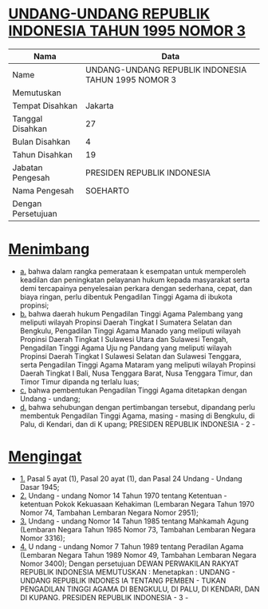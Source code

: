 # [UNDANG-UNDANG REPUBLIK INDONESIA TAHUN 1995 NOMOR 3](http://example.org/legal/document/uu/1995/3)

| Nama | Data |
| ------ | ----- |
|Name|UNDANG-UNDANG REPUBLIK INDONESIA TAHUN 1995 NOMOR 3|
|Memutuskan||
|Tempat Disahkan|Jakarta|
|Tanggal Disahkan|27|
|Bulan Disahkan|4|
|Tahun Disahkan|19|
|Jabatan Pengesah|PRESIDEN REPUBLIK INDONESIA|
|Nama Pengesah|SOEHARTO|
|Dengan Persetujuan||
# [Menimbang](http://example.org/legal/document/uu/1995/3/menimbang)

* [a.](http://example.org/legal/document/uu/1995/3/menimbang/point/a) bahwa dalam rangka pemerataan k esempatan untuk memperoleh keadilan dan peningkatan pelayanan hukum kepada masyarakat serta demi tercapainya penyelesaian perkara dengan sederhana, cepat, dan biaya ringan, perlu dibentuk Pengadilan Tinggi Agama di ibukota propinsi;
* [b.](http://example.org/legal/document/uu/1995/3/menimbang/point/b) bahwa daerah hukum Pengadilan Tinggi Agama Palembang yang meliputi wilayah Propinsi Daerah Tingkat I Sumatera Selatan dan Bengkulu, Pengadilan Tinggi Agama Manado yang meliputi wilayah Propinsi Daerah Tingkat I Sulawesi Utara dan Sulawesi Tengah, Pengadilan Tinggi Agama Uju ng Pandang yang meliputi wilayah Propinsi Daerah Tingkat I Sulawesi Selatan dan Sulawesi Tenggara, serta Pengadilan Tinggi Agama Mataram yang meliputi wilayah Propinsi Daerah Tingkat I Bali, Nusa Tenggara Barat, Nusa Tenggara Timur, dan Timor Timur dipanda ng terlalu luas;
* [c.](http://example.org/legal/document/uu/1995/3/menimbang/point/c) bahwa pembentukan Pengadilan Tinggi Agama ditetapkan dengan Undang - undang;
* [d.](http://example.org/legal/document/uu/1995/3/menimbang/point/d) bahwa sehubungan dengan pertimbangan tersebut, dipandang perlu membentuk Pengadilan Tinggi Agama, masing - masing di Bengkulu, di Palu, di Kendari, dan di K upang; PRESIDEN REPUBLIK INDONESIA - 2 -
# [Mengingat](http://example.org/legal/document/uu/1995/3/mengingat)

* [1.](http://example.org/legal/document/uu/1995/3/mengingat/point/0001) Pasal 5 ayat (1), Pasal 20 ayat (1), dan Pasal 24 Undang - Undang Dasar 1945;
* [2.](http://example.org/legal/document/uu/1995/3/mengingat/point/0002) Undang - undang Nomor 14 Tahun 1970 tentang Ketentuan - ketentuan Pokok Kekuasaan Kehakiman (Lembaran Negara Tahun 1970 Nomor 74, Tambahan Lembaran Negara Nomor 2951);
* [3.](http://example.org/legal/document/uu/1995/3/mengingat/point/0003) Undang - undang Nomor 14 Tahun 1985 tentang Mahkamah Agung (Lembaran Negara Tahun 1985 Nomor 73, Tambahan Lembaran Negara Nomor 3316);
* [4.](http://example.org/legal/document/uu/1995/3/mengingat/point/0004) U ndang - undang Nomor 7 Tahun 1989 tentang Peradilan Agama (Lembaran Negara Tahun 1989 Nomor 49, Tambahan Lembaran Negara Nomor 3400); Dengan persetujuan DEWAN PERWAKILAN RAKYAT REPUBLIK INDONESIA MEMUTUSKAN : Menetapkan : UNDANG - UNDANG REPUBLIK INDONES IA TENTANG PEMBEN - TUKAN PENGADILAN TINGGI AGAMA DI BENGKULU, DI PALU, DI KENDARI, DAN DI KUPANG. PRESIDEN REPUBLIK INDONESIA - 3 -